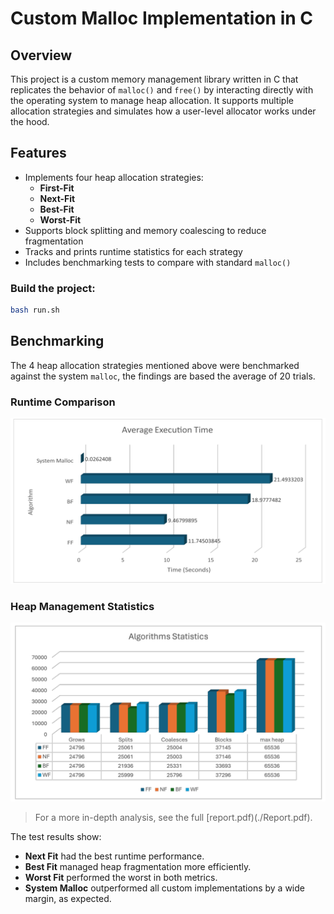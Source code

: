 # Custom Malloc Implementation in C

## Overview

This project is a custom memory management library written in C that replicates the behavior of `malloc()` and `free()` by interacting directly with the operating system to manage heap allocation. It supports multiple allocation strategies and simulates how a user-level allocator works under the hood.

## Features

- Implements four heap allocation strategies:
  - **First-Fit**
  - **Next-Fit**
  - **Best-Fit**
  - **Worst-Fit**
- Supports block splitting and memory coalescing to reduce fragmentation
- Tracks and prints runtime statistics for each strategy
- Includes benchmarking tests to compare with standard `malloc()`

### Build the project:
```bash
bash run.sh
```

## Benchmarking
The 4 heap allocation strategies mentioned above were benchmarked against the system `malloc`, the findings are based the average of 20 trials.

### Runtime Comparison
![Execution Time](images/runtime_chart.png)

### Heap Management Statistics 
![Heap Stats](images/heap_stats.png)

> For a more in-depth analysis, see the full [report.pdf)(./Report.pdf).

The test results show:
- **Next Fit** had the best runtime performance.
- **Best Fit** managed heap fragmentation more efficiently.
- **Worst Fit** performed the worst in both metrics.
- **System Malloc** outperformed all custom implementations by a wide margin, as expected.

